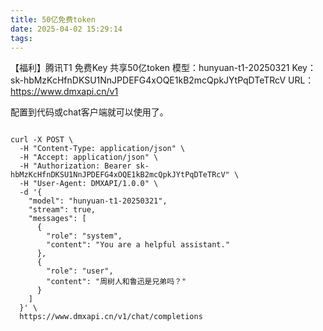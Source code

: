 ```yaml
---
title: 50亿免费token
date: 2025-04-02 15:29:14
tags:
---
```



【福利】腾讯T1 免费Key 共享50亿token
模型：hunyuan-t1-20250321
Key：sk-hbMzKcHfnDKSU1NnJPDEFG4xOQE1kB2mcQpkJYtPqDTeTRcV
URL：https://www.dmxapi.cn/v1

配置到代码或chat客户端就可以使用了。


```

curl -X POST \
  -H "Content-Type: application/json" \
  -H "Accept: application/json" \
  -H "Authorization: Bearer sk-hbMzKcHfnDKSU1NnJPDEFG4xOQE1kB2mcQpkJYtPqDTeTRcV" \
  -H "User-Agent: DMXAPI/1.0.0" \
  -d '{
    "model": "hunyuan-t1-20250321",
    "stream": true,
    "messages": [
      {
        "role": "system",
        "content": "You are a helpful assistant."
      },
      {
        "role": "user",
        "content": "周树人和鲁迅是兄弟吗？"
      }
    ]
  }' \
  https://www.dmxapi.cn/v1/chat/completions



```
